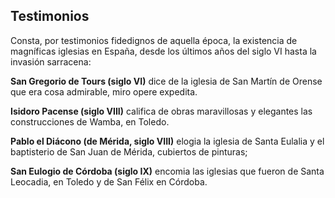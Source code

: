 ## Testimonios

Consta, por testimonios fidedignos de aquella época, la existencia de magníficas
iglesias en España, desde los últimos años del siglo VI hasta la invasión sarracena:

**San Gregorio de Tours (siglo VI)** dice de la iglesia de San Martín de Orense que era
cosa admirable, miro opere expedita.

**Isidoro Pacense (siglo VIII)** califica de obras maravillosas y elegantes las
construcciones de Wamba, en Toledo.

**Pablo el Diácono (de Mérida, siglo VIII)** elogia la iglesia de Santa Eulalia y el
baptisterio de San Juan de Mérida, cubiertos de pinturas;

**San Eulogio de Córdoba (siglo IX)** encomia las iglesias que fueron de Santa
Leocadia, en Toledo y de San Félix en Córdoba.

